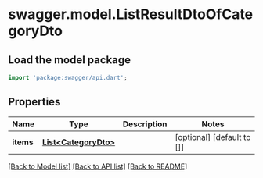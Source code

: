# swagger.model.ListResultDtoOfCategoryDto

## Load the model package
```dart
import 'package:swagger/api.dart';
```

## Properties
Name | Type | Description | Notes
------------ | ------------- | ------------- | -------------
**items** | [**List&lt;CategoryDto&gt;**](CategoryDto.md) |  | [optional] [default to []]

[[Back to Model list]](../README.md#documentation-for-models) [[Back to API list]](../README.md#documentation-for-api-endpoints) [[Back to README]](../README.md)


